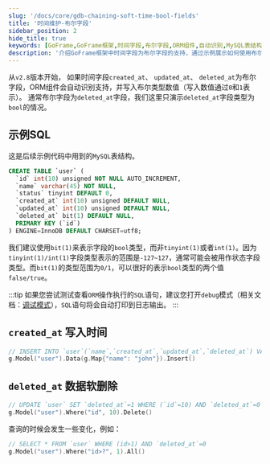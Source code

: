 ```yaml
---
slug: '/docs/core/gdb-chaining-soft-time-bool-fields'
title: '时间维护-布尔字段'
sidebar_position: 2
hide_title: true
keywords: [GoFrame,GoFrame框架,时间字段,布尔字段,ORM组件,自动识别,MySQL表结构,软删除,deleted_at,debug模式]
description: '介绍GoFrame框架中时间字段为布尔字段的支持，通过示例展示如何使用布尔类型的deleted_at字段进行数据软删除。提供MySQL表结构定义以及在GoFrame中使用ORM组件进行创建记录和软删除操作的示例。'
---
```



从`v2.8`版本开始，
如果时间字段`created_at`、 `updated_at`、 `deleted_at`为布尔字段，ORM组件会自动识别支持，并写入布尔类型数值（写入数值通过`0`和`1`表示）。
通常布尔字段为`deleted_at`字段，我们这里只演示`deleted_at`字段类型为`bool`的情况。

## 示例SQL
这是后续示例代码中用到的`MySQL`表结构。

```sql
CREATE TABLE `user` (
  `id` int(10) unsigned NOT NULL AUTO_INCREMENT,
  `name` varchar(45) NOT NULL,
  `status` tinyint DEFAULT 0,
  `created_at` int(10) unsigned DEFAULT NULL,
  `updated_at` int(10) unsigned DEFAULT NULL,
  `deleted_at` bit(1) DEFAULT NULL,
  PRIMARY KEY (`id`)
) ENGINE=InnoDB DEFAULT CHARSET=utf8;
```

我们建议使用`bit(1)`来表示字段的`bool`类型，而非`tinyint(1)`或者`int(1)`。因为`tinyint(1)/int(1)`字段类型表示的范围是`-127~127`，通常可能会被用作状态字段类型。而`bit(1)`的类型范围为`0/1`，可以很好的表示`bool`类型的两个值`false/true`。

:::tip
如果您尝试测试查看`ORM`操作执行的`SQL`语句，建议您打开`debug`模式（相关文档：[调试模式](../../ORM高级特性/ORM高级特性-调试模式.md)），`SQL`语句将会自动打印到日志输出。
:::

## `created_at` 写入时间

```go
// INSERT INTO `user`(`name`,`created_at`,`updated_at`,`deleted_at`) VALUES('john',1731481488,1731481488,0)
g.Model("user").Data(g.Map{"name": "john"}).Insert()
```

## `deleted_at` 数据软删除

```go
// UPDATE `user` SET `deleted_at`=1 WHERE (`id`=10) AND `deleted_at`=0
g.Model("user").Where("id", 10).Delete()
```

查询的时候会发生一些变化，例如：

```go
// SELECT * FROM `user` WHERE (id>1) AND `deleted_at`=0
g.Model("user").Where("id>?", 1).All()
```




